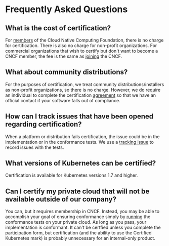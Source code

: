 # Frequently Asked Questions

## What is the cost of certification?

For [members](https://www.cncf.io/about/members/) of the Cloud Native Computing Foundation, there is no charge for
certification. There is also no charge for non-profit organizations. For commercial organizations that wish to
certify but don't want to become a CNCF member, the fee is the same as [joining](https://www.cncf.io/about/join/) the CNCF.

## What about community distributions?

For the purposes of certification, we treat community distributions/installers as non-profit organizations, so
there is no charge. However, we do require an individual to complete the certification
[agreement](./participation-form/Certified_Kubernetes_Form.md) so
that we have an official contact if your software falls out of compliance.

## How can I track issues that have been opened regarding certification?

When a platform or distribution fails certification, the issue could be in the implementation or in the conformance
tests. We use a [tracking issue](https://github.com/cncf/k8s-conformance/issues/27) to record issues with the
tests.

## What versions of Kubernetes can be certified?

Certification is available for Kubernetes versions 1.7 and higher.

## Can I certify my private cloud that will not be available outside of our company?

You can, but it requires membership in CNCF. Instead, you may be able to accomplish your goal of ensuring conformance
simply by [running](instructions.md) the conformance tests on your private cloud. As long as you pass, your
implementation is conformant. It can't be certfied unless you complete the participation form, but certification
(and the ability to use the Certified Kubernetes mark) is probably unnecessary for an internal-only product.
